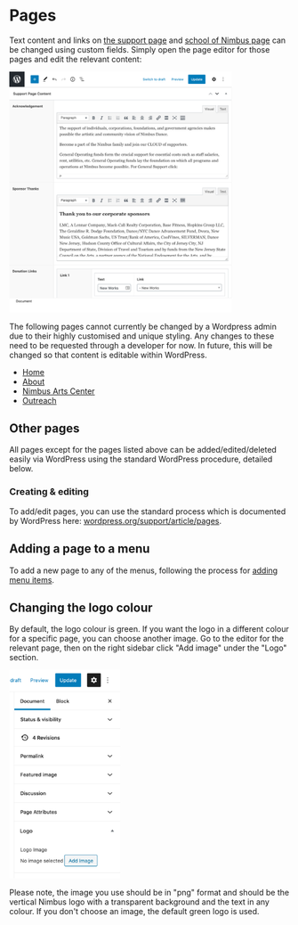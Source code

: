 # Pages

Text content and links on [the support page](https://www.nimbusdance.org/support/) and [school of Nimbus page](https://www.nimbusdance.org/school-of-nimbus/) can be changed using custom fields. Simply open the page editor for those pages and edit the relevant content:

<img src="./support.png" alt="Logo" width="400" />

The following pages cannot currently be changed by a Wordpress admin due to their highly customised and unique styling. Any changes to these need to be requested through a developer for now. In future, this will be changed so that content is editable within WordPress.

- [Home](https://www.nimbusdance.org/) 
- [About](https://www.nimbusdance.org/about/)
- [Nimbus Arts Center](https://www.nimbusdance.org/nimbus-arts-center/)
- [Outreach](https://www.nimbusdance.org/outreach/)

## Other pages
All pages except for the pages listed above can be added/edited/deleted easily via WordPress using the standard WordPress procedure, detailed below.

### Creating & editing

To add/edit pages, you can use the standard process which is documented by WordPress here: [wordpress.org/support/article/pages](https://wordpress.org/support/article/pages/).

## Adding a page to a menu

To add a new page to any of the menus, following the process for [adding menu items](../menus/#changing-menu-items).

## Changing the logo colour

By default, the logo colour is green. If you want the logo in a different colour for a specific page, you can choose another image. Go to the editor for the relevant page, then on the right sidebar click "Add image" under the "Logo" section. 

<img src="../images/logo-colour.png" alt="Logo" width="200" />

Please note, the image you use should be in "png" format and should be the vertical Nimbus logo with a transparent background and the text in any colour. If you don't choose an image, the default green logo is used.